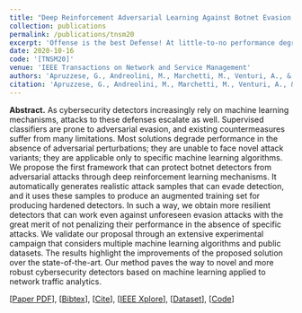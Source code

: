 ```yaml
---
title: "Deep Reinforcement Adversarial Learning Against Botnet Evasion Attacks"
collection: publications
permalink: /publications/tnsm20
excerpt: 'Offense is the best Defense! At little-to-no performance degradation.'
date: 2020-10-16
code: '[TNSM20]'
venue: 'IEEE Transactions on Network and Service Management'
authors: 'Apruzzese, G., Andreolini, M., Marchetti, M., Venturi, A., & Colajanni, M.'
citation: 'Apruzzese, G., Andreolini, M., Marchetti, M., Venturi, A., & Colajanni, M. (2020). Deep reinforcement adversarial learning against botnet evasion attacks. IEEE Transactions on Network and Service Management, 17(4), 1975-1987.'
---
```

<b>Abstract.</b> As cybersecurity detectors increasingly rely on machine learning mechanisms, attacks to these defenses escalate as well. Supervised classifiers are prone to adversarial evasion, and existing countermeasures suffer from many limitations. Most solutions degrade performance in the absence of adversarial perturbations; they are unable to face novel attack variants; they are applicable only to specific machine learning algorithms. 
We propose the first framework that can protect botnet detectors from adversarial attacks through deep reinforcement learning mechanisms. It automatically generates realistic attack samples that can evade detection, and it uses these samples to produce an augmented training set for producing hardened detectors. In such a way, we obtain more resilient detectors that can work even against unforeseen evasion attacks with the great merit of not penalizing their performance in the absence of specific attacks. We validate our proposal through an extensive experimental campaign that considers multiple machine learning algorithms and public datasets. The results highlight the improvements of the proposed solution over the state-of-the-art. Our method paves the way to novel and more robust cybersecurity detectors based on machine learning applied to network traffic analytics.

[[Paper PDF](https://gioapru.github.io/files/papers/tnsm20/tnsm20.pdf)], [[Bibtex](https://gioapru.github.io/files/papers/tnsm20/tnsm20.bib)], [[Cite](https://gioapru.github.io/files/papers/tnsm20/tnsm20_cite.html)], [[IEEE Xplore](https://ieeexplore.ieee.org/abstract/document/9226405)], [[Dataset](https://data.mendeley.com/datasets/nf22d786tj/1)], [[Code](https://github.com/andreaventuri01/DReLAB_tutorial)]